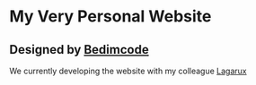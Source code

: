 # My Very Personal Website
## Designed by [Bedimcode](https://www.youtube.com/c/Bedimcode)

We currently developing the website with my colleague [Lagarux](https://github.com/Lagarux)


